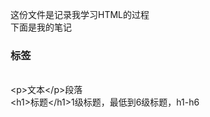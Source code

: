 这份文件是记录我学习HTML的过程<br>
下面是我的笔记<br>
<h3>标签</h3><br>
&lt;p&gt;文本&lt;/p&gt;段落<br>
&lt;h1&gt;标题&lt;/h1&gt;1级标题，最低到6级标题，h1-h6
